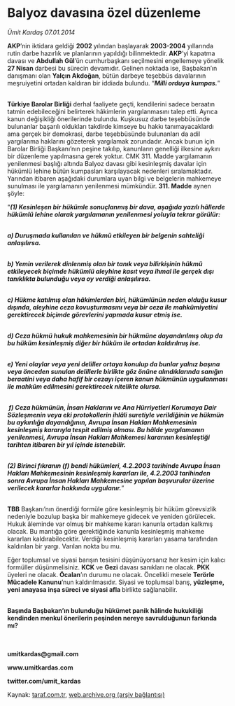 # Balyoz davasına özel düzenleme 

*Ümit Kardaş 07.01.2014*

<div class="yazi"><p><b>AKP</b>’nin iktidara geldiği <b>2002 </b>yılından başlayarak <b>2003-2004</b> yıllarında rutin darbe hazırlık ve planlarının yapıldığı bilinmektedir.<b> AKP</b>’yi kapatma davası ve <b>Abdullah Gül</b>’ün cumhurbaşkanı seçilmesini engellemeye yönelik <b>27 Nisan </b>darbesi bu sürecin devamıdır. Gelinen noktada ise, Başbakan’ın danışmanı olan <b>Yalçın Akdoğan</b>, bütün darbeye teşebbüs davalarının meşruiyetini ortadan kaldıran bir iddiada bulundu. “<b><i>Milli orduya</i></b><i> <b>kumpas.</b></i>” </p>
<p><b><br/>Türkiye Barolar Birliği</b> derhal faaliyete geçti, kendilerini sadece beraatın tatmin edebileceğini belirterek hâkimlerin yargılanmasını talep etti. Ayrıca kanun değişikliği önerilerinde bulundu. Kuşkusuz darbe teşebbüsünde bulunanlar başarılı oldukları takdirde kimseye bu hakkı tanımayacaklardı ama gerçek bir demokrasi, darbe teşebbüsünde bulunanları da adil yargılanma haklarını gözeterek yargılamak zorundadır. Ancak bunun için Barolar Birliği Başkanı’nın peşine takılıp, kanunların genelliği ilkesine aykırı bir düzenleme yapılmasına gerek yoktur. CMK 311. Madde yargılamanın yenilenmesi başlığı altında Balyoz davası gibi kesinleşmiş davalar için hükümlü lehine bütün kumpasları karşılayacak nedenleri sıralamaktadır. Yarından itibaren aşağıdaki durumlara uyan bilgi ve belgelerin mahkemeye sunulması ile yargılamanın yenilenmesi mümkündür. <b>311. Madde</b> aynen şöyle:</p>
<p>“<b><i>(1) Kesinleşen bir hükümle sonuçlanmış bir dava, aşağıda yazılı hâllerde hükümlü lehine olarak yargılamanın yenilenmesi yoluyla tekrar görülür:</i></b></p>
<p><b><i><br/>a) Duruşmada kullanılan ve hükmü etkileyen bir belgenin sahteliği anlaşılırsa. </i></b></p>
<p><b><i><br/>b) Yemin verilerek dinlenmiş olan bir tanık veya bilirkişinin hükmü etkileyecek biçimde hükümlü aleyhine kasıt veya ihmal ile gerçek dışı tanıklıkta bulunduğu veya oy verdiği anlaşılırsa. </i></b></p>
<p><b><i><br/>c) Hükme katılmış olan hâkimlerden biri, hükümlünün neden olduğu kusur dışında, aleyhine ceza kovuşturmasını veya bir ceza ile mahkûmiyetini gerektirecek biçimde görevlerini yapmada kusur etmiş ise. </i></b></p>
<p><b><i><br/>d) Ceza hükmü hukuk mahkemesinin bir hükmüne dayandırılmış olup da bu hüküm kesinleşmiş diğer bir hüküm ile ortadan kaldırılmış ise. </i></b></p>
<p><b><i><br/>e) Yeni olaylar veya yeni deliller ortaya konulup da bunlar yalnız başına veya önceden sunulan delillerle birlikte göz önüne alındıklarında sanığın beraatini veya daha hafif bir cezayı içeren kanun hükmünün uygulanması ile mahkûm edilmesini gerektirecek nitelikte olursa. </i></b></p>
<p><b><i><br/> f) Ceza hükmünün, İnsan Haklarını ve Ana Hürriyetleri Korumaya Dair Sözleşmenin veya eki protokollerin ihlâli suretiyle verildiğinin ve hükmün bu aykırılığa dayandığının, Avrupa İnsan Hakları Mahkemesinin kesinleşmiş kararıyla tespit edilmiş olması. Bu hâlde yargılamanın yenilenmesi, Avrupa İnsan Hakları Mahkemesi kararının kesinleştiği tarihten itibaren bir yıl içinde istenebilir. </i></b></p>
<p><b><i><br/>(2) Birinci fıkranın (f) bendi hükümleri, 4.2.2003 tarihinde Avrupa İnsan Hakları Mahkemesinin kesinleşmiş kararları ile, 4.2.2003 tarihinden sonra Avrupa İnsan Hakları Mahkemesine yapılan başvurular üzerine verilecek kararlar hakkında uygulanır.</i></b>”<b><i></i></b></p>
<p><b><br/>TBB</b> Başkanı’nın önerdiği formüle göre kesinleşmiş bir hüküm görevsizlik nedeniyle bozulup başka bir mahkemeye gidecek ve yeniden görülecek. Hukuk âleminde var olmuş bir mahkeme kararı kanunla ortadan kalkmış olacak. Bu mantığa göre gerektiğinde kanunla kesinleşmiş mahkeme kararları kaldırabilecektir. Verdiği kesinleşmiş kararları yasama tarafından kaldırılan bir yargı. Varılan nokta bu mu. </p>
<p>Eğer toplumsal ve siyasi barışın tesisini düşünüyorsanız her kesim için kalıcı formüller düşünmelisiniz. <b>KCK </b>ve <b>Gezi</b> davası sanıkları ne olacak. <b>PKK</b> üyeleri ne olacak.<b> Öcalan</b>’ın durumu ne olacak. Öncelikli mesele <b>Terörle Mücadele Kanunu</b>’nun kaldırılmasıdır. Siyasi ve toplumsal barış, <b>yüzleşme, yeni anayasa inşa süreci ve siyasi afla </b>birlikte sağlanabilir.</p>
<p><b><br/>Başında Başbakan’ın bulunduğu hükümet panik hâlinde hukukiliği kendinden menkul önerilerin peşinden nereye savrulduğunun farkında mı?</b></p>
<p><b><br/><br/>umitkardas@gmail.com</b></p>
<p><b>www.umitkardas.com</b></p>
<p><b>twitter.com/umit_kardas</b></p>
</div>

Kaynak: [taraf.com.tr](http://www.taraf.com.tr:80/umit-kardas/makale-balyoz-davasina-ozel-duzenleme.htm), [web.archive.org (arşiv bağlantısı)](http://web.archive.org/web/20140109000809/http://www.taraf.com.tr:80/umit-kardas/makale-balyoz-davasina-ozel-duzenleme.htm)
